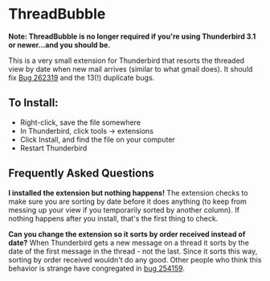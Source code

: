 ThreadBubble
============

**Note: ThreadBubble is no longer required if you're using Thunderbird 3.1 or
newer...and you should be.**

This is a very small extension for Thunderbird that resorts the threaded view
by date when new mail arrives (similar to what gmail does). It should fix [Bug
262319](https://bugzilla.mozilla.org/show_bug.cgi?id=262319) and the 13(!)
duplicate bugs.

To Install:
-----------

* Right-click, save the file somewhere
*  In Thunderbird, click tools -> extensions
* Click Install, and find the file on your computer
* Restart Thunderbird

Frequently Asked Questions
--------------------------

**I installed the extension but nothing happens!**
The extension checks to make sure you are sorting by date before it does
anything (to keep from messing up your view if you temporarily sorted by
another column). If nothing happens after you install, that's the first thing
to check.

**Can you change the extension so it sorts by order received instead of date?**
When Thunderbird gets a new message on a thread it sorts by the date
of the first message in the thread - not the last. Since it sorts this way,
sorting by order received wouldn't do any good. Other people who think this
behavior is strange have congregated in [bug
254159](https://bugzilla.mozilla.org/show_bug.cgi?id=254159).
